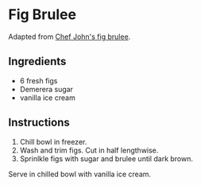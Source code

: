 # Fig Brulee

Adapted from [Chef John's fig brulee](http://foodwishes.blogspot.com/2011/09/fig-brulee-with-burrata-cheese-lets.html).

## Ingredients

- 6 fresh figs
- Demerera sugar
- vanilla ice cream

## Instructions

1. Chill bowl in freezer.
2. Wash and trim figs. Cut in half lengthwise.
3. Sprinlkle figs with sugar and brulee until dark brown.

Serve in chilled bowl with vanilla ice cream.
